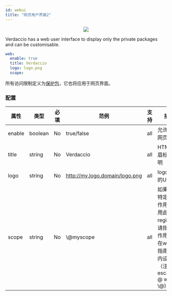 ```yaml
---
id: webui
title: "网页用户界面2"
---
```



<p align="center"><img src="https://github.com/verdaccio/verdaccio/blob/master/assets/gif/verdaccio_big_30.gif?raw=true"></p>

Verdaccio has a web user interface to display only the private packages and can be customisable.

```yaml
web:
  enable: true
  title: Verdaccio
  logo: logo.png
  scope:
```

所有访问限制定义为[保护包](protect-your-dependencies.md)，它也将应用于网页界面。

### 配置

| 属性     | 类型      | 必填 | 范例                             | 支持  | 描述                                                                    |
| ------ | ------- | -- | ------------------------------ | --- | --------------------------------------------------------------------- |
| enable | boolean | No | true/false                     | all | 允许显示网页界面                                                              |
| title  | string  | No | Verdaccio                      | all | HTML 页眉标题说明                                                           |
| logo   | string  | No | http://my.logo.domain/logo.png | all | logo 位于的URI                                                           |
| scope  | string  | No | \\@myscope                   | all | 如果要为特定模块作用域使用此registry，请指定该作用域，在webui指南页眉内设置它（注释：escape @ with \\@) |